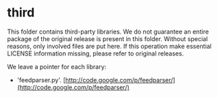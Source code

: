 third
====

This folder contains third-party libraries. 
We do not guarantee an entire package of the 
original release is present in this folder. 
Without special reasons, only involved 
files are put here. 
If this operation make essential LICENSE
information missing, please refer to original 
releases. 

We leave a pointer for each library:
   * 'feedparser.py'. 
   [http://code.google.com/p/feedparser/](http://code.google.com/p/feedparser/)
